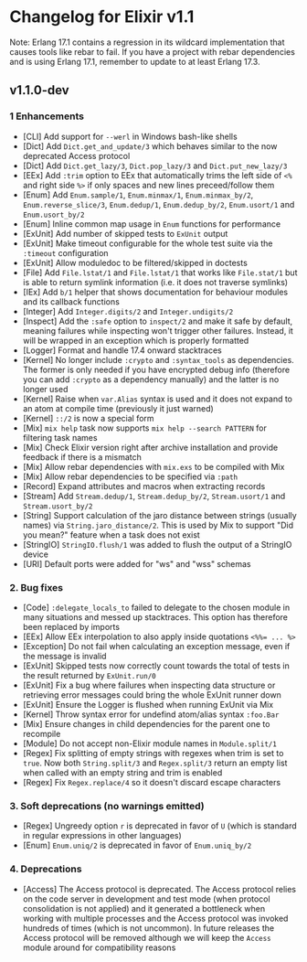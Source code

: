 # Changelog for Elixir v1.1

Note: Erlang 17.1 contains a regression in its wildcard implementation that causes
tools like rebar to fail. If you have a project with rebar dependencies and is using
Erlang 17.1, remember to update to at least Erlang 17.3.

## v1.1.0-dev

### 1 Enhancements

  * [CLI] Add support for `--werl` in Windows bash-like shells
  * [Dict] Add `Dict.get_and_update/3` which behaves similar to the now deprecated Access protocol
  * [Dict] Add `Dict.get_lazy/3`, `Dict.pop_lazy/3` and `Dict.put_new_lazy/3`
  * [EEx] Add `:trim` option to EEx that automatically trims the left side of `<%` and right side `%>` if only spaces and new lines preceed/follow them
  * [Enum] Add `Enum.sample/1`, `Enum.minmax/1`, `Enum.minmax_by/2`, `Enum.reverse_slice/3`, `Enum.dedup/1`, `Enum.dedup_by/2`, `Enum.usort/1` and `Enum.usort_by/2`
  * [Enum] Inline common map usage in `Enum` functions for performance
  * [ExUnit] Add number of skipped tests to `ExUnit` output
  * [ExUnit] Make timeout configurable for the whole test suite via the `:timeout` configuration
  * [ExUnit] Allow moduledoc to be filtered/skipped in doctests
  * [File] Add `File.lstat/1` and `File.lstat/1` that works like `File.stat/1` but is able to return symlink information (i.e. it does not traverse symlinks)
  * [IEx] Add `b/1` helper that shows documentation for behaviour modules and its callback functions
  * [Integer] Add `Integer.digits/2` and `Integer.undigits/2`
  * [Inspect] Add the `:safe` option to `inspect/2` and make it safe by default, meaning failures while inspecting won't trigger other failures. Instead, it will be wrapped in an exception which is properly formatted
  * [Logger] Format and handle 17.4 onward stacktraces
  * [Kernel] No longer include `:crypto` and `:syntax_tools` as dependencies. The former is only needed if you have encrypted debug info (therefore you can add `:crypto` as a dependency manually) and the latter is no longer used
  * [Kernel] Raise when `var.Alias` syntax is used and it does not expand to an atom at compile time (previously it just warned)
  * [Kernel] `::/2` is now a special form
  * [Mix] `mix help` task now supports `mix help --search PATTERN` for filtering task names
  * [Mix] Check Elixir version right after archive installation and provide feedback if there is a mismatch
  * [Mix] Allow rebar dependencies with `mix.exs` to be compiled with Mix
  * [Mix] Allow rebar dependencies to be specified via `:path`
  * [Record] Expand attributes and macros when extracting records
  * [Stream] Add `Stream.dedup/1`, `Stream.dedup_by/2`, `Stream.usort/1` and `Stream.usort_by/2`
  * [String] Support calculation of the jaro distance between strings (usually names) via `String.jaro_distance/2`. This is used by Mix to support "Did you mean?" feature when a task does not exist
  * [StringIO] `StringIO.flush/1` was added to flush the output of a StringIO device
  * [URI] Default ports were added for "ws" and "wss" schemas

### 2. Bug fixes

  * [Code] `:delegate_locals_to` failed to delegate to the chosen module in many situations and messed up stacktraces. This option has therefore been replaced by imports
  * [EEx] Allow EEx interpolation to also apply inside quotations `<%%= ... %>`
  * [Exception] Do not fail when calculating an exception message, even if the message is invalid
  * [ExUnit] Skipped tests now correctly count towards the total of tests in the result returned by `ExUnit.run/0`
  * [ExUnit] Fix a bug where failures when inspecting data structure or retrieving error messages could bring the whole ExUnit runner down
  * [ExUnit] Ensure the Logger is flushed when running ExUnit via Mix
  * [Kernel] Throw syntax error for undefind atom/alias syntax `:foo.Bar`
  * [Mix] Ensure changes in child dependencies for the parent one to recompile
  * [Module] Do not accept non-Elixir module names in `Module.split/1`
  * [Regex] Fix splitting of empty strings with regexes when trim is set to `true`. Now both `String.split/3` and `Regex.split/3` return an empty list when called with an empty string and trim is enabled
  * [Regex] Fix `Regex.replace/4` so it doesn't discard escape characters

### 3. Soft deprecations (no warnings emitted)

  * [Regex] Ungreedy option `r` is deprecated in favor of `U` (which is standard in regular expressions in other languages)
  * [Enum] `Enum.uniq/2` is deprecated in favor of `Enum.uniq_by/2`

### 4. Deprecations

  * [Access] The Access protocol is deprecated. The Access protocol relies on the code server in development and test mode (when protocol consolidation is not applied) and it generated a bottleneck when working with multiple processes and the Access protocol was invoked hundreds of times (which is not uncommon). In future releases the Access protocol will be removed although we will keep the `Access` module around for compatibility reasons
